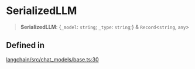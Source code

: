 SerializedLLM
=============

> **SerializedLLM**: {`_model`: `string`; `_type`: `string`;} & `Record`<`string`, `any`\>

Defined in[​](#defined-in "Direct link to Defined in")
------------------------------------------------------

[langchain/src/chat\_models/base.ts:30](https://github.com/hwchase17/langchainjs/blob/46e1734/langchain/src/chat_models/base.ts#L30)